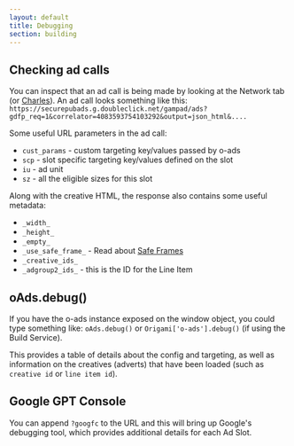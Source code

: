 ```yaml
---
layout: default
title: Debugging
section: building
---
```


## Checking ad calls

You can inspect that an ad call is being made by looking at the Network tab (or [Charles](https://www.charlesproxy.com/)). An ad call looks something like this:
`https://securepubads.g.doubleclick.net/gampad/ads?gdfp_req=1&correlator=4083593754103292&output=json_html&....`

Some useful URL parameters in the ad call:

* `cust_params` - custom targeting key/values passed by o-ads
* `scp` - slot specific targeting key/values defined on the slot
* `iu` - ad unit
* `sz` - all the eligible sizes for this slot

Along with the creative HTML, the response also contains some useful metadata:

* `_width_`
* `_height_`
* `_empty_`
* `_use_safe_frame_` - Read about [Safe Frames](https://support.google.com/dfp_premium/answer/6023110)
* `_creative_ids_`
* `_adgroup2_ids_` - this is the ID for the Line Item


## oAds.debug()

If you have the o-ads instance exposed on the window object, you could type something like:
`oAds.debug()` or `Origami['o-ads'].debug()` (if using the Build Service).

This provides a table of details about the config and targeting, as well as information on the creatives (adverts) that have been loaded (such as `creative id` or `line item id`).

## Google GPT Console

You can append `?googfc` to the URL and this will bring up Google's debugging tool, which provides additional details for each Ad Slot.
